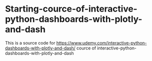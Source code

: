 # Starting-cource-of-interactive-python-dashboards-with-plotly-and-dash
This is a source code for https://www.udemy.com/interactive-python-dashboards-with-plotly-and-dash/ cource of interactive-python-dashboards-with-plotly-and-dash
